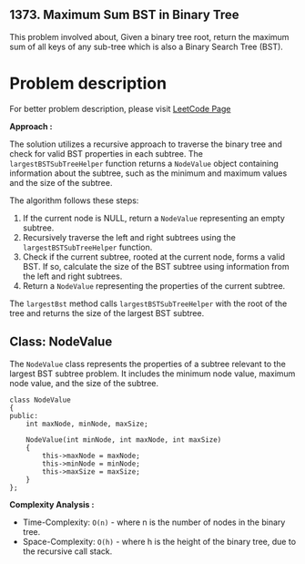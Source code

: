## 1373. Maximum Sum BST in Binary Tree

This problem involved about, Given a binary tree root, return the maximum sum of all keys of any sub-tree which is also a Binary Search Tree (BST).

# Problem description

For better problem description, please visit [LeetCode Page](https://leetcode.com/problems/maximum-sum-bst-in-binary-tree/description/)

**Approach :**<br/>

The solution utilizes a recursive approach to traverse the binary tree and check for valid BST properties in each subtree. The `largestBSTSubTreeHelper` function returns a `NodeValue` object containing information about the subtree, such as the minimum and maximum values and the size of the subtree. <br/>

The algorithm follows these steps: <br/>

1. If the current node is NULL, return a `NodeValue` representing an empty subtree.
2. Recursively traverse the left and right subtrees using the `largestBSTSubTreeHelper` function.
3. Check if the current subtree, rooted at the current node, forms a valid BST. If so, calculate the size of the BST subtree using information from the left and right subtrees.
4. Return a `NodeValue` representing the properties of the current subtree.

The `largestBst` method calls `largestBSTSubTreeHelper` with the root of the tree and returns the size of the largest BST subtree.

## Class: NodeValue

The `NodeValue` class represents the properties of a subtree relevant to the largest BST subtree problem. It includes the minimum node value, maximum node value, and the size of the subtree. <br/>

```
class NodeValue
{
public:
    int maxNode, minNode, maxSize;

    NodeValue(int minNode, int maxNode, int maxSize)
    {
        this->maxNode = maxNode;
        this->minNode = minNode;
        this->maxSize = maxSize;
    }
};

```

**Complexity Analysis :**<br/>

-   Time-Complexity: `O(n)` - where n is the number of nodes in the binary tree.
-   Space-Complexity: `O(h)` - where h is the height of the binary tree, due to the recursive call stack.
